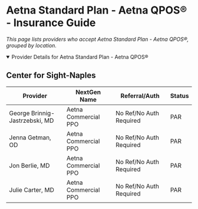 # Aetna Standard Plan - Aetna QPOS® - Insurance Guide

*This page lists providers who accept Aetna Standard Plan - Aetna QPOS®, grouped by location.*

<details open><summary>Provider Details for Aetna Standard Plan - Aetna QPOS®</summary>

## Center for Sight-Naples

| Provider | NextGen Name | Referral/Auth | Status |
|----------|-------------|--------------|--------|
| George Brinnig-Jastrzebski, MD | Aetna Commercial PPO | No Ref/No Auth Required | PAR |
| Jenna Getman, OD | Aetna Commercial PPO | No Ref/No Auth Required | PAR |
| Jon Berlie, MD | Aetna Commercial PPO | No Ref/No Auth Required | PAR |
| Julie Carter, MD | Aetna Commercial PPO | No Ref/No Auth Required | PAR |

</details>

